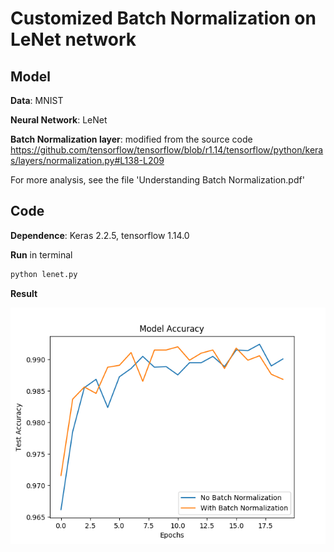 # Customized Batch Normalization on LeNet network

## Model
**Data**: MNIST

**Neural Network**: LeNet

**Batch Normalization layer**: modified from the source code 
https://github.com/tensorflow/tensorflow/blob/r1.14/tensorflow/python/keras/layers/normalization.py#L138-L209

For more analysis, see the file 'Understanding Batch Normalization.pdf'

## Code
**Dependence**: Keras 2.2.5, tensorflow 1.14.0

**Run** in terminal

```python
python lenet.py
```

**Result**

![picture](https://github.com/piccoqun/batch_normalization_LeNet/blob/master/accuracy%20result.png)


